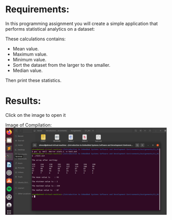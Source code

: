# Requirements:

In this programming assignment you will create a simple application that performs statistical analytics on a dataset:

These calculations contains: 
- Mean value. 
- Maximum value.
- Minimum value. 
- Sort the dataset from the larger to the smaller.
- Median value.

Then print these statistics.


# Results:

Click on the image to open it

Image of Compilation: 
![alt text](https://github.com/AhmedHassan95/Makefile/blob/master/Assignments/C1_M1/C1M1.png)
